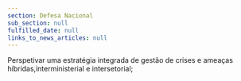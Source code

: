```yaml
---
section: Defesa Nacional
sub_section: null
fulfilled_date: null
links_to_news_articles: null
---
```


Perspetivar uma estratégia integrada de gestão de crises e ameaças híbridas,interministerial e intersetorial;